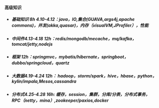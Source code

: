 #### 高级知识

* ##### 基础知识 8h 4.10-4.12：java，IO,集合\(GUAVA,args4j,apache commons\)，并发\(akka,quasar\)，内存（visualVM,JProfiler），性能
* ##### 中间件4.13-4.18 12h：redis/mongodb/mecache，mq/kafka，tomcat/jetty,nodejs
* ##### 框架 12h：springmvc，mybatis/hibernate，springboot，dubbo/springcloud，quartz
* ##### 大数据4.19-4.24 12h： hadoop，storm/spark，hive，hbase，python，kylin/impala,Mesos,cassandra
* ##### 分布式4.25-4.28 16h: 缓存，session，集群，分库/分表，分布式事务，RPC（netty，mina）,zookeeper/paxios,docker



